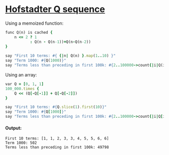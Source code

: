 [1]: http://rosettacode.org/wiki/Hofstadter_Q_sequence

# [Hofstadter Q sequence][1]

Using a memoized function:

```ruby
func Q(n) is cached {
    n <= 2 ? 1
           : Q(n - Q(n-1))+Q(n-Q(n-2))
}
 
say "First 10 terms: #{ {|n| Q(n) }.map(1..10) }"
say "Term 1000: #{Q(1000)}"
say "Terms less than preceding in first 100k: #{2..100000->count{|i|Q(i)<Q(i-1)}}"
```


Using an array:

```ruby
var Q = [0, 1, 1]
100_000.times {
    Q << (Q[-Q[-1]] + Q[-Q[-2]])
}

say "First 10 terms: #{Q.slice(1).first(10)}"
say "Term 1000: #{Q[1000]}"
say "Terms less than preceding in first 100k: #{2..100000->count{|i|Q[i]<Q[i-1]}}"
```

#### Output:
```
First 10 terms: [1, 1, 2, 3, 3, 4, 5, 5, 6, 6]
Term 1000: 502
Terms less than preceding in first 100k: 49798
```
